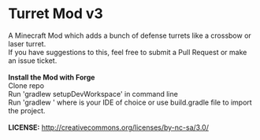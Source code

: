 Turret Mod v3
==============

A Minecraft Mod which adds a bunch of defense turrets like a crossbow or laser turret.<br>
If you have suggestions to this, feel free to submit a Pull Request or make an issue ticket.<br>
<br>
<b>Install the Mod with Forge</b><br>
Clone repo<br>
Run 'gradlew setupDevWorkspace' in command line<br>
Run 'gradlew <ide>' where <ide> is your IDE of choice or use build.gradle file to import the project.<br>
<br>
<b>LICENSE:</b>
http://creativecommons.org/licenses/by-nc-sa/3.0/
